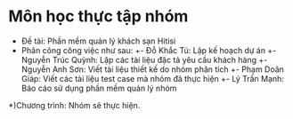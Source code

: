 # Môn học thực tập nhóm 
+ Đề tài: Phần mềm quản lý khách sạn Hitisi
+ Phân công công việc như sau:
+-  Đỗ Khắc Tú: Lập kế hoạch dự án
+-  Nguyễn Trúc Quỳnh: Lập các tài liệu đặc tả yêu cầu khách hàng
+-  Nguyễn Anh Sơn: Viết tài liệu thiết kế do nhóm phân tích
+-  Phạm Doãn Giáp: Viết các tài liệu test case mà nhóm đã thực hiện
+- Lý Trần Mạnh: Báo cáo sử dụng phần mềm quản lý nhóm 

*)Chương trình: Nhóm sẽ thực hiện.

